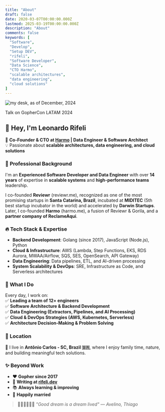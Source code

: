 ```yaml
---
title: "About"
draft: false
date: 2020-03-07T00:00:00.000Z
lastmod: 2025-03-19T00:00:00.000Z
description: "About"
comments: false
keywords: [
  "Software",
  "Develop",
  "Setup DEV",
  "rifeli",
  "Software Developer",
  "Data Science",
  "CTO Harmo",
  "scalable architectures",
  "data engineering",
  "cloud solutions"
]
---
```


<img id="image-custom" src="/images/about/me.png" alt="my desk, as of December, 2024" />
<p id="image-legend">Talk on GopherCon LATAM 2024</p>

## 👋 Hey, I'm Leonardo Rifeli

🚀 **Co-Founder & CTO at [Harmo](https://harmo.me) | Data Engineer & Software Architect**  
💡 Passionate about **scalable architectures, data engineering, and cloud solutions**  

### 🏢 **Professional Background**
I'm an **Experienced Software Developer and Data Engineer** with over **14 years** of expertise in **scalable systems** and **high-performance teams** leadership.  

I co-founded **Reviewr** (reviewr.me), recognized as one of the most promising startups in **Santa Catarina, Brazil**, incubated at **MIDITEC** (5th best startup incubator in the world) and accelerated by **Darwin Startups**. Later, I co-founded **Harmo** (harmo.me), a fusion of Reviewr & Gorila, and a **partner company of ReclameAqui**.

### 🔥 **Tech Stack & Expertise**
- **Backend Development**: Golang (since 2017), JavaScript (Node.js), Python  
- **Cloud & Infrastructure**: AWS (Lambda, Step Functions, EKS, RDS Aurora, MWAA/Airflow, SQS, SES, OpenSearch, API Gateway)  
- **Data Engineering**: Data pipelines, ETL, and AI-driven processing  
- **System Scalability & DevOps**: SRE, Infrastructure as Code, and Serverless architectures  

### 🎯 **What I Do**

Every day, I work on:  
✅ **Leading a team of 12+ engineers**  
✅ **Software Architecture & Backend Development**  
✅ **Data Engineering (Extractors, Pipelines, and AI Processing)**  
✅ **Cloud & DevOps Strategies (AWS, Kubernetes, Serverless)**  
✅ **Architecture Decision-Making & Problem Solving**  

### 📍 **Location**

🏡 I live in **Antônio Carlos - SC, Brazil 🇧🇷**, where I enjoy family time, nature, and building meaningful tech solutions.  

### ✨ **Beyond Work**

- ❤️ **Gopher since 2017**  
- 📝 **Writing at [rifeli.dev](https://rifeli.dev)**  
- 📚 **Always learning & improving**  
- 👰 **Happily married**  

> 🏊‍♂️🚴‍♂️🏃‍♂️ *"Good dream is a dream lived" — Avelino, Thiago*  
